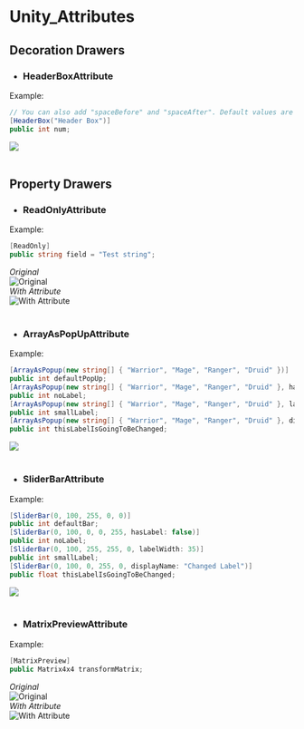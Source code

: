 # Unity_Attributes
 
## **Decoration Drawers**

* ### **HeaderBoxAttribute**

Example:
```C#
// You can also add "spaceBefore" and "spaceAfter". Default values are 0.
[HeaderBox("Header Box")]
public int num;
```
![](https://github.com/andreastmedia/Unity_Attributes/blob/main/0%20-%20Images%20-%200/HeaderBox%20Attribute.jpg) <br/>
<br/>

## **Property Drawers**

* ### **ReadOnlyAttribute**

Example:
```C#
[ReadOnly]
public string field = "Test string";
```
_Original_ <br/>
![Original](https://github.com/andreastmedia/Unity_Attributes/blob/main/0%20-%20Images%20-%200/Field%20Original.jpg) <br/>
_With Attribute_ <br/>
![With Attribute](https://github.com/andreastmedia/Unity_Attributes/blob/main/0%20-%20Images%20-%200/Field%20Attribute%20(ReadOnly).jpg) <br/>
<br/>

* ### **ArrayAsPopUpAttribute**

Example:
```C#
[ArrayAsPopup(new string[] { "Warrior", "Mage", "Ranger", "Druid" })]
public int defaultPopUp;
[ArrayAsPopup(new string[] { "Warrior", "Mage", "Ranger", "Druid" }, hasLabel: false)]
public int noLabel;
[ArrayAsPopup(new string[] { "Warrior", "Mage", "Ranger", "Druid" }, labelWidth: 35)]
public int smallLabel;
[ArrayAsPopup(new string[] { "Warrior", "Mage", "Ranger", "Druid" }, displayName: "Changed Label")]
public int thisLabelIsGoingToBeChanged;
```
![](https://github.com/andreastmedia/Unity_Attributes/blob/main/0%20-%20Images%20-%200/ArrayAsPopUp%20Attribute.jpg) <br/>
<br/>

* ### **SliderBarAttribute**

Example:
```C#
[SliderBar(0, 100, 255, 0, 0)]
public int defaultBar;
[SliderBar(0, 100, 0, 0, 255, hasLabel: false)]
public int noLabel;
[SliderBar(0, 100, 255, 255, 0, labelWidth: 35)]
public int smallLabel;
[SliderBar(0, 100, 0, 255, 0, displayName: "Changed Label")]
public float thisLabelIsGoingToBeChanged;
```
![](https://github.com/andreastmedia/Unity_Attributes/blob/main/0%20-%20Images%20-%200/SliderBar%20Attribute.jpg) <br/>
<br/>

* ### **MatrixPreviewAttribute**

Example:
```C#
[MatrixPreview]
public Matrix4x4 transformMatrix;
```
_Original_ <br/>
![Original](https://github.com/andreastmedia/Unity_Attributes/blob/main/0%20-%20Images%20-%200/Matrix4x4%20Original.jpg) <br/>
_With Attribute_ <br/>
![With Attribute](https://github.com/andreastmedia/Unity_Attributes/blob/main/0%20-%20Images%20-%200/Matrix4x4%20Attribute%20(MatrixPreview).jpg) <br/>
